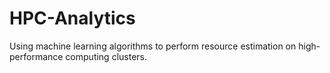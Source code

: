 # HPC-Analytics
Using machine learning algorithms to perform resource estimation on high-performance computing clusters.
